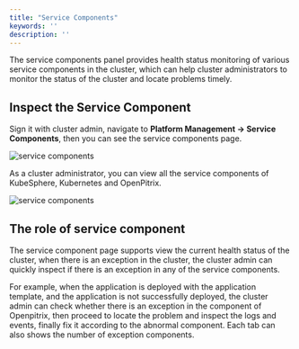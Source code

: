 ```yaml
---
title: "Service Components"
keywords: ''
description: ''
---
```


The service components panel provides health status monitoring of various service components in the cluster, which can help cluster administrators to monitor the status of the cluster and locate problems timely.

## Inspect the Service Component

Sign it with cluster admin, navigate to **Platform Management → Service Components**, then you can see the service components page. 

![service components](/ae-components-en.png)

As a cluster administrator, you can view all the service components of KubeSphere, Kubernetes and OpenPitrix.

![service components](/ae-components-list-en.png)

## The role of service component

The service component page supports view the current health status of the cluster, when there is an exception in the cluster, the cluster admin can quickly inspect if there is an exception in any of the service components. 

For example, when the application is deployed with the application template, and the application is not successfully deployed, the cluster admin can check whether there is an exception in the component of Openpitrix, then proceed to locate the problem and inspect the logs and events, finally fix it according to the abnormal component. Each tab can also shows the number of exception components.